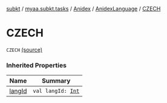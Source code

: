 [subkt](../../../index.md) / [myaa.subkt.tasks](../../index.md) / [Anidex](../index.md) / [AnidexLanguage](index.md) / [CZECH](./-c-z-e-c-h.md)

# CZECH

`CZECH` [(source)](https://github.com/Myaamori/SubKt/blob/master/src/main/kotlin/myaa/subkt/tasks/tasks.kt#L1065)

### Inherited Properties

| Name | Summary |
|---|---|
| [langId](lang-id.md) | `val langId: `[`Int`](https://kotlinlang.org/api/latest/jvm/stdlib/kotlin/-int/index.html) |
